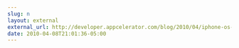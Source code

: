 ```yaml
---
slug: n
layout: external
external_url: http://developer.appcelerator.com/blog/2010/04/iphone-os-4-0-announcement-and-our-commitment-to-you.html
date: 2010-04-08T21:01:36-05:00
---
```

